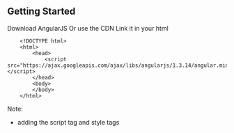 ## Getting Started
Download AngularJS
Or use the CDN
Link it in your html
```
    <!DOCTYPE html>
    <html>
        <head>
            <script src="https://ajax.googleapis.com/ajax/libs/angularjs/1.3.14/angular.min.js"></script>
        </head>
        <body>
        </body>
    </html>
```
Note:
- adding the script tag and style tags
